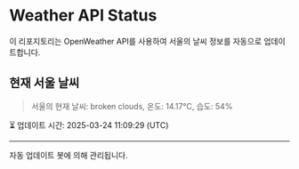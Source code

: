 
# Weather API Status

이 리포지토리는 OpenWeather API를 사용하여 서울의 날씨 정보를 자동으로 업데이트합니다.

## 현재 서울 날씨
> 서울의 현재 날씨: broken clouds, 온도: 14.17°C, 습도: 54%

⏳ 업데이트 시간: 2025-03-24 11:09:29 (UTC)

---
자동 업데이트 봇에 의해 관리됩니다.
